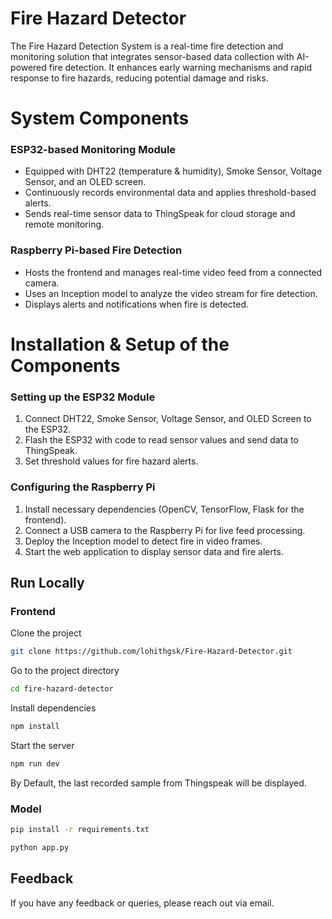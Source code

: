 # Fire Hazard Detector

The Fire Hazard Detection System is a real-time fire detection and monitoring solution that integrates sensor-based data collection with AI-powered fire detection. It enhances early warning mechanisms and rapid response to fire hazards, reducing potential damage and risks.

# System Components
### ESP32-based Monitoring Module
- Equipped with DHT22 (temperature & humidity), Smoke Sensor, Voltage Sensor, and an OLED screen.
- Continuously records environmental data and applies threshold-based alerts.
- Sends real-time sensor data to ThingSpeak for cloud storage and remote monitoring.

### Raspberry Pi-based Fire Detection
- Hosts the frontend and manages real-time video feed from a connected camera.
- Uses an Inception model to analyze the video stream for fire detection.
- Displays alerts and notifications when fire is detected.

# Installation & Setup of the Components
### Setting up the ESP32 Module
1. Connect DHT22, Smoke Sensor, Voltage Sensor, and OLED Screen to the ESP32.
2. Flash the ESP32 with code to read sensor values and send data to ThingSpeak.
3. Set threshold values for fire hazard alerts.

### Configuring the Raspberry Pi
1. Install necessary dependencies (OpenCV, TensorFlow, Flask for the frontend).
2. Connect a USB camera to the Raspberry Pi for live feed processing.
3. Deploy the Inception model to detect fire in video frames.
4. Start the web application to display sensor data and fire alerts.

## Run Locally

### Frontend

Clone the project

```bash
git clone https://github.com/lohithgsk/Fire-Hazard-Detector.git
```

Go to the project directory

```bash
cd fire-hazard-detector
```

Install dependencies

```bash
npm install
```

Start the server

```bash
npm run dev
```

By Default, the last recorded sample from Thingspeak will be displayed. 

### Model

```bash
pip install -r requirements.txt
```

```bash
python app.py
```

## Feedback

If you have any feedback or queries, please reach out via email.
